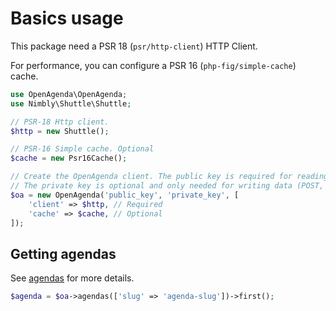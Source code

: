 # Basics usage

This package need a PSR 18 (`psr/http-client`) HTTP Client.

For performance, you can configure a PSR 16 (`php-fig/simple-cache`) cache.

```php
use OpenAgenda\OpenAgenda;
use Nimbly\Shuttle\Shuttle;

// PSR-18 Http client.
$http = new Shuttle();

// PSR-16 Simple cache. Optional
$cache = new Psr16Cache();

// Create the OpenAgenda client. The public key is required for reading data (GET)
// The private key is optional and only needed for writing data (POST, PUT, DELETE)
$oa = new OpenAgenda('public_key', 'private_key', [
    'client' => $http, // Required
    'cache' => $cache, // Optional
]);
```

## Getting agendas

See [agendas](agendas.md) for more details.

```php
$agenda = $oa->agendas(['slug' => 'agenda-slug'])->first();
```
